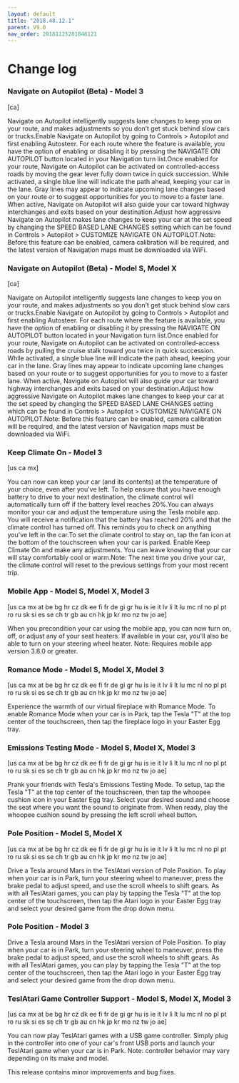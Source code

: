 ```yaml
---
layout: default
title: "2018.48.12.1"
parent: V9.0
nav_order: 20181125201848121
---
```


# Change log

### Navigate on Autopilot (Beta)  - Model 3
[ca]

Navigate on Autopilot intelligently suggests lane changes to keep you on your route, and makes adjustments so you don’t get stuck behind slow cars or trucks.Enable Navigate on Autopilot by going to Controls > Autopilot and first enabling Autosteer. For each route where the feature is available, you have the option of enabling or disabling it by pressing the NAVIGATE ON AUTOPILOT button located in your Navigation turn list.Once enabled for your route, Navigate on Autopilot can be activated on controlled-access roads by moving the gear lever fully down twice in quick succession. While activated, a single blue line will indicate the path ahead, keeping your car in the lane. Gray lines may appear to indicate upcoming lane changes based on your route or to suggest opportunities for you to move to a faster lane. When active, Navigate on Autopilot will also guide your car toward highway interchanges and exits based on your destination.Adjust how aggressive Navigate on Autopilot makes lane changes to keep your car at the set speed by changing the SPEED BASED LANE CHANGES setting which can be found in Controls > Autopilot > CUSTOMIZE NAVIGATE ON AUTOPILOT.Note: Before this feature can be enabled, camera calibration will be required, and the latest version of Navigation maps must be downloaded via WiFi.

### Navigate on Autopilot (Beta)  - Model S, Model X
[ca]

Navigate on Autopilot intelligently suggests lane changes to keep you on your route, and makes adjustments so you don’t get stuck behind slow cars or trucks.Enable Navigate on Autopilot by going to Controls > Autopilot and first enabling Autosteer. For each route where the feature is available, you have the option of enabling or disabling it by pressing the NAVIGATE ON AUTOPILOT button located in your Navigation turn list.Once enabled for your route, Navigate on Autopilot can be activated on controlled-access roads by pulling the cruise stalk toward you twice in quick succession. While activated, a single blue line will indicate the path ahead, keeping your car in the lane. Gray lines may appear to indicate upcoming lane changes based on your route or to suggest opportunities for you to move to a faster lane. When active, Navigate on Autopilot will also guide your car toward highway interchanges and exits based on your destination.Adjust how aggressive Navigate on Autopilot makes lane changes to keep your car at the set speed by changing the SPEED BASED LANE CHANGES setting which can be found in Controls > Autopilot > CUSTOMIZE NAVIGATE ON AUTOPILOT.Note: Before this feature can be enabled, camera calibration will be required, and the latest version of Navigation maps must be downloaded via WiFi.

### Keep Climate On  - Model 3
[us ca mx]

You can now can keep your car (and its contents) at the temperature of your choice, even after you've left. To help ensure that you have enough battery to drive to your next destination, the climate control will automatically turn off if the battery level reaches 20%.You can always monitor your car and adjust the temperature using the Tesla mobile app. You will receive a notification that the battery has reached 20% and that the climate control has turned off. This reminds you to check on anything you've left in the car.To set the climate control to stay on, tap the fan icon at the bottom of the touchscreen when your car is parked. Enable Keep Climate On and make any adjustments. You can leave knowing that your car will stay comfortably cool or warm.Note: The next time you drive your car, the climate control will reset to the previous settings from your most recent trip.

### Mobile App  - Model S, Model X, Model 3
[us ca mx at be bg hr cz dk ee fi fr de gi gr hu is ie it lv li lt lu mc nl no pl pt ro ru sk si es se ch tr gb au cn hk jp kr mo nz tw jo ae]

When you precondition your car using the mobile app, you can now turn on, off, or adjust any of your seat heaters. If available in your car, you'll also be able to turn on your steering wheel heater. Note: Requires mobile app version 3.8.0 or greater.

### Romance Mode  - Model S, Model X, Model 3
[us ca mx at be bg hr cz dk ee fi fr de gi gr hu is ie it lv li lt lu mc nl no pl pt ro ru sk si es se ch tr gb au cn hk jp kr mo nz tw jo ae]

Experience the warmth of our virtual fireplace with Romance Mode. To enable Romance Mode when your car is in Park, tap the Tesla "T" at the top center of the touchscreen, then tap the fireplace logo in your Easter Egg tray.

### Emissions Testing Mode  - Model S, Model X, Model 3
[us ca mx at be bg hr cz dk ee fi fr de gi gr hu is ie it lv li lt lu mc nl no pl pt ro ru sk si es se ch tr gb au cn hk jp kr mo nz tw jo ae]

Prank your friends with Tesla's Emissions Testing Mode. To setup, tap the Tesla "T" at the top center of the touchscreen, then tap the whoopee cushion icon in your Easter Egg tray. Select your desired sound and choose the seat where you want the sound to originate from. When ready, play the whoopee cushion sound by pressing the left scroll wheel button.

### Pole Position  - Model S, Model X
[us ca mx at be bg hr cz dk ee fi fr de gi gr hu is ie it lv li lt lu mc nl no pl pt ro ru sk si es se ch tr gb au cn hk jp kr mo nz tw jo ae]

Drive a Tesla around Mars in the TeslAtari version of Pole Position. To play when your car is in Park, turn your steering wheel to maneuver, press the brake pedal to adjust speed, and use the scroll wheels to shift gears. As with all TeslAtari games, you can play by tapping the Tesla "T" at the top center of the touchscreen, then tap the Atari logo in your Easter Egg tray and select your desired game from the drop down menu.

### Pole Position  - Model 3

Drive a Tesla around Mars in the TeslAtari version of Pole Position. To play when your car is in Park, turn your steering wheel to maneuver, press the brake pedal to adjust speed, and use the scroll wheels to shift gears. As with all TeslAtari games, you can play by tapping the Tesla "T" at the top center of the touchscreen, then tap the Atari logo in your Easter Egg tray and select your desired game from the drop down menu.

### TeslAtari Game Controller Support  - Model S, Model X, Model 3
[us ca mx at be bg hr cz dk ee fi fr de gi gr hu is ie it lv li lt lu mc nl no pl pt ro ru sk si es se ch tr gb au cn hk jp kr mo nz tw jo ae]

You can now play TeslAtari games with a USB game controller. Simply plug in the controller into one of your car's front USB ports and launch your TeslAtari game when your car is in Park. Note: controller behavior may vary depending on its make and model.

This release contains minor improvements and bug fixes.
